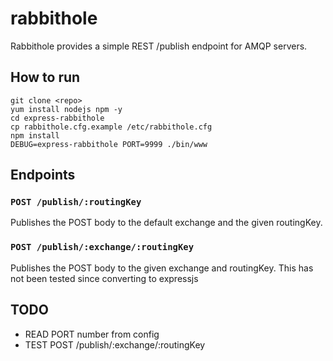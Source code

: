 # rabbithole

Rabbithole provides a simple REST /publish endpoint for AMQP servers.

## How to run

    git clone <repo>
    yum install nodejs npm -y
    cd express-rabbithole
    cp rabbithole.cfg.example /etc/rabbithole.cfg
    npm install
    DEBUG=express-rabbithole PORT=9999 ./bin/www

## Endpoints

### `POST /publish/:routingKey`

Publishes the POST body to the default exchange and the given routingKey.

### `POST /publish/:exchange/:routingKey`

Publishes the POST body to the given exchange and routingKey. This has not been tested since converting to expressjs 
## TODO

* READ PORT number from config
* TEST POST /publish/:exchange/:routingKey
